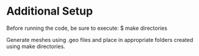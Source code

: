 # Additional Setup

Before running the code, be sure to execute:
$ make directories

Generate meshes using .geo files and place in appropriate folders created using make directories.
